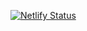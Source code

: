 [![Netlify Status](https://api.netlify.com/api/v1/badges/74c08eae-253c-4c31-a590-4b6725b4ae97/deploy-status)](https://app.netlify.com/sites/cazetto/deploys)
